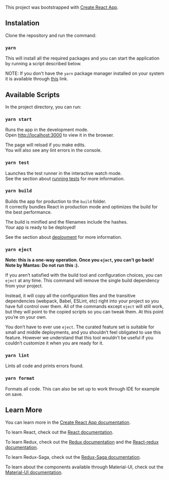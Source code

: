 This project was bootstrapped with [Create React App](https://github.com/facebook/create-react-app).

## Instalation

Clone the repository and run the command:

### `yarn`

This will install all the required packages and you can start the application
by running a script described below.

NOTE: If you don't have the `yarn` package manager installed on your system it is available through [this](https://classic.yarnpkg.com/en/docs/install/) link.

## Available Scripts

In the project directory, you can run:

### `yarn start`

Runs the app in the development mode.<br />
Open [http://localhost:3000](http://localhost:3000) to view it in the browser.

The page will reload if you make edits.<br />
You will also see any lint errors in the console.

### `yarn test`

Launches the test runner in the interactive watch mode.<br />
See the section about [running tests](https://facebook.github.io/create-react-app/docs/running-tests) for more information.

### `yarn build`

Builds the app for production to the `build` folder.<br />
It correctly bundles React in production mode and optimizes the build for the best performance.

The build is minified and the filenames include the hashes.<br />
Your app is ready to be deployed!

See the section about [deployment](https://facebook.github.io/create-react-app/docs/deployment) for more information.

### `yarn eject`

**Note: this is a one-way operation. Once you `eject`, you can’t go back!**
**Note by Mantas: Do not run this :).**

If you aren’t satisfied with the build tool and configuration choices, you can `eject` at any time. This command will remove the single build dependency from your project.

Instead, it will copy all the configuration files and the transitive dependencies (webpack, Babel, ESLint, etc) right into your project so you have full control over them. All of the commands except `eject` will still work, but they will point to the copied scripts so you can tweak them. At this point you’re on your own.

You don’t have to ever use `eject`. The curated feature set is suitable for small and middle deployments, and you shouldn’t feel obligated to use this feature. However we understand that this tool wouldn’t be useful if you couldn’t customize it when you are ready for it.

### `yarn lint`

Lints all code and prints errors found.

### `yarn format`

Formats all code. This can also be set up to work through IDE for example on save.

## Learn More

You can learn more in the [Create React App documentation](https://facebook.github.io/create-react-app/docs/getting-started).

To learn React, check out the [React documentation](https://reactjs.org/).

To learn Redux, check out the [Redux documentation](https://redux.js.org/) and the [React-redux documentation](https://react-redux.js.org/).

To learn Redux-Saga, check out the [Redux-Saga documentation](https://redux-saga.js.org/).

To learn about the components available through Material-UI, check out the [Material-UI documentation](https://material-ui.com/).
